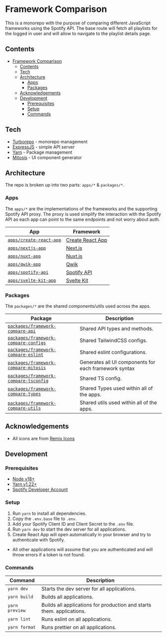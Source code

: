 # Framework Comparison

This is a monorepo with the purpose of comparing different JavaScript frameworks using the Spotify API. The base route will fetch all playlists for the logged in user and will allow to navigate to the playlist details page.

## Contents

- [Framework Comparison](#framework-comparison)
  - [Contents](#contents)
  - [Tech](#tech)
  - [Architecture](#architecture)
    - [Apps](#apps)
    - [Packages](#packages)
  - [Acknowledgements](#acknowledgements)
  - [Development](#development)
    - [Prerequisites](#prerequisites)
    - [Setup](#setup)
    - [Commands](#commands)

## Tech

- [Turborepo](https://turbo.build/repo) - monorepo management
- [ExpressJS](https://expressjs.com/) - simple API server
- [Yarn](https://yarnpkg.com/) - Package management
- [Mitosis](https://github.com/builderio/mitosis) - UI component generator

## Architecture

The repo is broken up into two parts: `apps/*` & `packages/*`.

### Apps

The `apps/*` are the implementations of the frameworks and the supporting Spotify API proxy. The proxy is used simplify the interaction with the Spotify API as each app can point to the same endpoints and not worry about auth.

| App                                                 | Framework                                         |
| --------------------------------------------------- | ------------------------------------------------- |
| [`apps/create-react-app`](./apps/create-react-app/) | [Create React App](https://create-react-app.dev/) |
| [`apps/nextjs-app`](./apps/nextjs-app/)             | [Next.js](https://nextjs.org/)                    |
| [`apps/nuxt-app`](./apps/nuxt-app/)                 | [Nuxt.js](https://nuxtjs.org/)                    |
| [`apps/qwik-app`](./apps/qwik-app/)                 | [Qwik](https://qwik.builder.io/)                  |
| [`apps/spotify-api`](./apps/spotify-api/)           | [Spotify API](https://developer.spotify.com/)     |
| [`apps/svelte-kit-app`](./apps/svelte-kit-app/)     | [Svelte Kit](https://kit.svelte.dev/)             |

### Packages

The `packages/*` are the shared components/utils used across the apps.

| Package                                                                         | Description                                           |
| ------------------------------------------------------------------------------- | ----------------------------------------------------- |
| [`packages/framework-compare-api`](./packages/framework-compare-api/)           | Shared API types and methods.                         |
| [`packages/framework-compare-configs`](./packages/framework-compare-configs/)   | Shared TailwindCSS configs.                           |
| [`packages/framework-compare-eslint`](./packages/framework-compare-eslint/)     | Shared eslint configurations.                         |
| [`packages/framework-compare-mitosis`](./packages/framework-compare-mitosis/)   | Generates all UI components for each framework syntax |
| [`packages/framework-compare-tsconfig`](./packages/framework-compare-tsconfig/) | Shared TS config.                                     |
| [`packages/framework-compare-types`](./packages/framework-compare-types/)       | Shared Types used within all of the apps.             |
| [`packages/framework-compare-utils`](./packages/framework-compare-utils/)       | Shared utils used within all of the apps.             |

## Acknowledgements

- All icons are from [Remix Icons](https://remixicon.com/)

## Development

### Prerequisites

- [Node v18+](https://nodejs.org/en/)
- [Yarn v1.22+](https://yarnpkg.com/)
- [Spotify Developer Account](https://developer.spotify.com/dashboard/login)

### Setup

1. Run `yarn` to install all dependencies.
1. Copy the `.env.base` file to `.env`.
1. Add your Spotify Client ID and Client Secret to the `.env` file.
1. Run `yarn dev` to start the dev server for all applications.
1. Create React App will open automatically in your browser and try to authenticate with Spotify.
  - All other applications will assume that you are authenticated and will throw errors if a token is not found.

### Commands

| Command        | Description                                                           |
| -------------- | --------------------------------------------------------------------- |
| `yarn dev`     | Starts the dev server for all applications.                           |
| `yarn build`   | Builds all applications.                                              |
| `yarn preview` | Builds all applications for production and starts them. applications. |
| `yarn lint`    | Runs eslint on all applications.                                      |
| `yarn format`  | Runs prettier on all applications.                                    |
